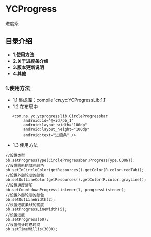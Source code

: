 # YCProgress
进度条
## 目录介绍
- **1.使用方法**
- **2.关于进度条介绍**
- **3.版本更新说明**
- **4.其他**

### 1.使用方法
- 1.1 集成库：compile 'cn.yc:YCProgressLib:1.1'
- 1.2 在布局中
```
   <com.ns.yc.ycprogresslib.CircleProgressbar
        android:id="@+id/pb_1"
        android:layout_width="100dp"
        android:layout_height="100dp"
        android:text="进度条" />

```
- 1.3 使用方法
```
//设置类型
pb.setProgressType(CircleProgressbar.ProgressType.COUNT);
//设置圆形的填充颜色
pb.setInCircleColor(getResources().getColor(R.color.redTab));
//设置外部轮廓的颜色
pb.setOutLineColor(getResources().getColor(R.color.grayLine));
//设置进度监听
pb.setCountdownProgressListener(1, progressListener);
//设置外部轮廓的颜色
pb.setOutLineWidth(2);
//设置进度条线的宽度
pb.setProgressLineWidth(5);
//设置进度
pb.setProgress(60);
//设置倒计时总时间
pb.setTimeMillis(3000);
```
